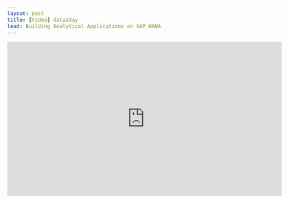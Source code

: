 ```yaml
---
layout: post
title: [Video] data2day
lead: Building Analytical Applications on SAP HANA
---
```


<iframe src="https://player.vimeo.com/video/293924903" width="640" height="360" frameborder="0" allow="autoplay; fullscreen" allowfullscreen></iframe>